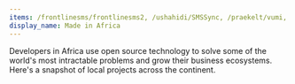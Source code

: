 ```yaml
---
items: /frontlinesms/frontlinesms2, /ushahidi/SMSSync, /praekelt/vumi, /rapidpro/rapidpro, /pluspeople/pesaPi, /praekelt/junebug, /chisimba/chisimba, /OpenInstitute/OpenDuka, /CodeForAfrica/GotToVote, /universalcore/elastic-git, /nyaruka/smartmin, /gernest/utron, /ushahidi/platform, /Yorubaname/yorubaname-website
display_name: Made in Africa
---
```

Developers in Africa use open source technology to solve some of the world's most intractable problems and grow their business ecosystems. Here's a snapshot of local projects across the continent.
